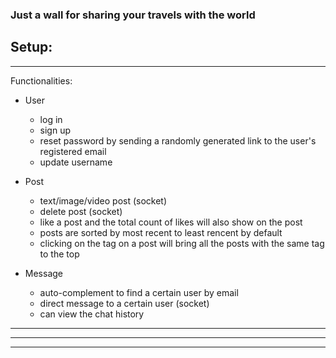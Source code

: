 ### Just a wall for sharing your travels with the world

Setup:
- 


--------------------------------------------------------------------------------

Functionalities:
- User
  - log in
  - sign up
  - reset password by sending a randomly generated link to the user's registered email
  - update username

- Post
  - text/image/video post (socket)
  - delete post (socket)
  - like a post and the total count of likes will also show on the post
  - posts are sorted by most recent to least rencent by default
  - clicking on the tag on a post will bring all the posts with the same tag to the top

- Message
  - auto-complement to find a certain user by email
  - direct message to a certain user (socket)
  - can view the chat history




--------------------------------------------------------------------------------



--------------------------------------------------------------------------------


--------------------------------------------------------------------------------